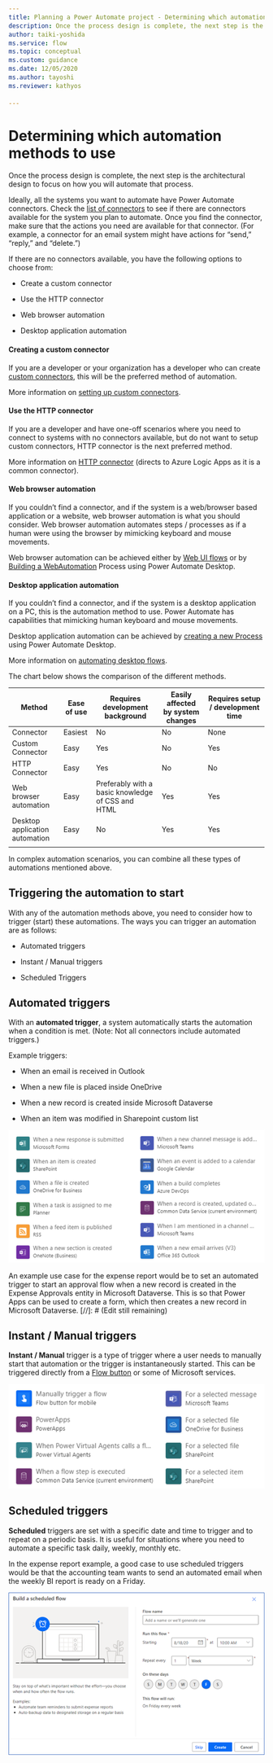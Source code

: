 ```yaml
---
title: Planning a Power Automate project - Determining which automation methods to use | Microsoft Docs
description: Once the process design is complete, the next step is the architectural design to focus on how you will automate that process.
author: taiki-yoshida
ms.service: flow
ms.topic: conceptual
ms.custom: guidance
ms.date: 12/05/2020
ms.author: tayoshi
ms.reviewer: kathyos

---
```


# Determining which automation methods to use

Once the process design is complete, the next step is the architectural design
to focus on how you will automate that process.

Ideally, all the systems you want to automate have Power Automate connectors.
Check the [list of
connectors](https://docs.microsoft.com/connectors/custom-connectors/) to see if
there are connectors available for the system you plan to automate. Once you
find the connector, make sure that the actions you need are available for that
connector. (For example, a connector for an email system might have actions for
“send,” “reply,” and “delete.”)

If there are no connectors available, you have the following options to choose
from:

-   Create a custom connector

-   Use the HTTP connector

-   Web browser automation

-   Desktop application automation

#### Creating a custom connector 

If you are a developer or your organization has a developer who can create
[custom connectors](https://docs.microsoft.com/connectors/custom-connectors/),
this will be the preferred method of automation.

More information on [setting up custom
connectors](https://docs.microsoft.com/connectors/custom-connectors/define-blank).

#### Use the HTTP connector

If you are a developer and have one-off scenarios where you need to connect to
systems with no connectors available, but do not want to setup custom
connectors, HTTP connector is the next preferred method.

More information on [HTTP
connector](https://docs.microsoft.com/azure/connectors/connectors-native-http#add-an-http-trigger)
(directs to Azure Logic Apps as it is a common connector).

#### Web browser automation

If you couldn’t find a connector, and if the system is a web/browser based
application or a website, web browser automation is what you should consider.
Web browser automation automates steps / processes as if a human were using the
browser by mimicking keyboard and mouse movements.

Web browser automation can be achieved either by [Web UI
flows](https://docs.microsoft.com/power-automate/ui-flows/create-web) or by
[Building a
WebAutomation](https://docs.microsoft.com/power-automate/ui-flows/desktop/actions-reference/webautomation)
Process using Power Automate Desktop.

#### Desktop application automation

If you couldn’t find a connector, and if the system is a desktop application on
a PC, this is the automation method to use. Power Automate has capabilities that
mimicking human keyboard and mouse movements.

Desktop application automation can be achieved by [creating a new
Process](https://docs.microsoft.com/power-automate/ui-flows/desktop/create-flow)
using Power Automate Desktop.

More information on [automating desktop
flows](https://docs.microsoft.com/power-automate/ui-flows/desktop/desktop-automation).

The chart below shows the comparison of the different methods.

| Method                         | Ease of use | Requires development background                   | Easily affected by system changes | Requires setup / development time |
|--------------------------------|-------------|---------------------------------------------------|-----------------------------------|-----------------------------------|
| Connector                      | Easiest     | No                                                | No                                | None                              |
| Custom Connector               | Easy        | Yes                                               | No                                | Yes                               |
| HTTP Connector                 | Easy        | Yes                                               | No                                | No                                |
| Web browser automation         | Easy        | Preferably with a basic knowledge of CSS and HTML | Yes                               | Yes                               |
| Desktop application automation | Easy        | No                                                | Yes                               | Yes                               |
              |

In complex automation scenarios, you can combine all these types of automations
mentioned above.

## Triggering the automation to start

With any of the automation methods above, you need to consider how to trigger
(start) these automations. The ways you can trigger an automation are as
follows:

-   Automated triggers

-   Instant / Manual triggers

-   Scheduled Triggers

## Automated triggers

With an **automated trigger**, a system automatically starts the automation when
a condition is met. (Note: Not all connectors include automated triggers.)

Example triggers:

-   When an email is received in Outlook

-   When a new file is placed inside OneDrive

-   When a new record is created inside Microsoft Dataverse

-   When an item was modified in Sharepoint custom list

![Automated triggers](media/automated-triggers.png "Automated triggers")

An example use case for the expense report would be to set an automated trigger
to start an approval flow when a new record is created in the Expense Approvals
entity in Microsoft Dataverse. This is so that Power Apps can be used to create
a form, which then creates a new record in Microsoft Dataverse.
[//]: # (Edit still remaining)

## Instant / Manual triggers 

**Instant / Manual** trigger is a type of trigger where a user needs to manually
start that automation or the trigger is instantaneously started. This can be
triggered directly from a [Flow button](https://docs.microsoft.com/en-us/power-automate/introduction-to-button-flows)
or some of Microsoft services.

![Instant triggers](media/instant-triggers.png "Instant triggers")

## Scheduled triggers 

**Scheduled** triggers are set with a specific date and time to trigger and to
repeat on a periodic basis. It is useful for situations where you need to
automate a specific task daily, weekly, monthly etc.

In the expense report example, a good case to use scheduled triggers would be
that the accounting team wants to send an automated email when the weekly BI
report is ready on a Friday.

![Scheduled triggers](media/scheduled-triggers.png "Scheduled triggers")
